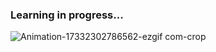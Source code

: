 ### Learning in progress...
![Animation-17332302786562-ezgif com-crop](https://github.com/user-attachments/assets/a0d3afbb-1848-4f33-a714-a227b965202b)
